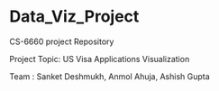# Data_Viz_Project
CS-6660 project Repository 

Project Topic: US Visa Applications Visualization

Team : Sanket Deshmukh, Anmol Ahuja, Ashish Gupta
